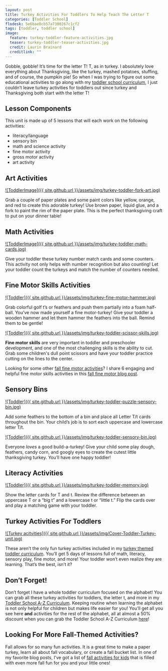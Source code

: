 ```yaml
---
layout: post
title: Turkey Activities For Toddlers To Help Teach The Letter T
categories: [Toddler School]
flodesk: 5e6bae8cb57a7300267c1cf2
tags: [toddler, toddler school]
image:
  feature: turkey-toddler-feature-activities.jpg
  teaser: turkey-toddler-teaser-activities.jpg
  credit: Laurin Brainard
  creditlink: ""
---
```

Gobble, gobble! It’s time for the letter T! T, as in turkey. I absolutely love everything about Thanksgiving, like the turkey, mashed potatoes, stuffing, and of course, the pumpkin pie! So when I was trying to figure out some educational activities to go along with my [toddler school curriculum](https://www.teacherspayteachers.com/Product/Toddler-Activities-Lesson-Plans-Tot-School-Curriculum-Homeschool-Preschool-4296281?utm_source=PB%20Blog&utm_campaign=Toddler%20Bundle%20Upsell), I just couldn’t leave turkey activities for toddlers out since turkey and Thanksgiving both start with the letter T!

## Lesson Components 
This unit is made up of 5 lessons that will each work on the following activities:
- literacy/language 
- sensory bin 
- math and science activity 
- fine motor activity 
- gross motor activity 
- art activity 

## Art Activities 

[![ToddlerImage]({{ site.github.url }}/assets/img/turkey-toddler-fork-art.jpg)](https://www.teacherspayteachers.com/Product/Toddler-Activities-Lesson-Plans-Turkey-Preschool-Curriculum-Letter-T-4199735?utm_source=PB%20Blog&utm_campaign=Turkey%20Toddler%20Post)

Grab a couple of paper plates and some paint colors like yellow, orange, and red to create this adorable turkey! Use brown paper, liquid glue, and a fork to paint the rim of the paper plate. This is the perfect thanksgiving craft to put on your dinner table!

## Math Activities

[![ToddlerImage]({{ site.github.url }}/assets/img/turkey-toddler-math-cards.jpg)](https://www.teacherspayteachers.com/Product/Toddler-Activities-Lesson-Plans-Turkey-Preschool-Curriculum-Letter-T-4199735?utm_source=PB%20Blog&utm_campaign=Turkey%20Toddler%20Post)

Give your toddler these turkey number match cards and some counters. This activity not only helps with number recognition but also counting! Let your toddler count the turkeys and match the number of counters needed.

## Fine Motor Skills Activities 

[![Toddler]({{ site.github.url }}/assets/img/turkey-fine-motor-hammer.jpg)](https://www.teacherspayteachers.com/Product/Toddler-Activities-Lesson-Plans-Turkey-Preschool-Curriculum-Letter-T-4199735?utm_source=PB%20Blog&utm_campaign=Turkey%20Toddler%20Post)

Grab colorful golf t’s or feathers and push them partially into a foam half-ball. You’ve now made yourself a fine motor-turkey! Give your toddler a wooden hammer and let them hammer the feathers into the ball. Remind them to be gentle! 

[![Toddler]({{ site.github.url }}/assets/img/turkey-toddler-scissor-skills.jpg)](https://www.teacherspayteachers.com/Product/Toddler-Activities-Lesson-Plans-Turkey-Preschool-Curriculum-Letter-T-4199735?utm_source=PB%20Blog&utm_campaign=Turkey%20Toddler%20Post)

**Fine motor skills** are very important in toddler and preschooler development, and one of the most challenging skills is the ability to cut. Grab some children's dull point scissors and have your toddler practice cutting on the lines to the center. 

Looking for some other [fall fine motor activities](https://www.teacherspayteachers.com/Product/Fall-Fine-Motor-Skills-Activities-Hole-Punch-Tracing-Prewriting-Playdough-More-8039943?utm_source=PB%20Blog&utm_campaign=Fall%20Fine%20Motor%20-%20Turkey%20Toddler%20Blog)? I share 6 engaging and helpful fine motor skills activities in this [fall fine motor blog post](https://theprimarybrain.com/fine%20motor%20activities/2022/09/06/Fall-Fine-Motor-Activities/).

## Sensory Bins 

[![Toddler]({{ site.github.url }}/assets/img/turkey-toddler-puzzle-sensory-bin.jpg)](https://www.teacherspayteachers.com/Product/Toddler-Activities-Lesson-Plans-Turkey-Preschool-Curriculum-Letter-T-4199735?utm_source=PB%20Blog&utm_campaign=Turkey%20Toddler%20Post)

Add some feathers to the bottom of a bin and place all Letter T/t cards throughout the bin. Your child’s job is to sort each uppercase and lowercase letter T/t. 

[![Toddler]({{ site.github.url }}/assets/img/turkey-toddler-sensory-bin.jpg)](https://www.teacherspayteachers.com/Product/Toddler-Activities-Lesson-Plans-Turkey-Preschool-Curriculum-Letter-T-4199735?utm_source=PB%20Blog&utm_campaign=Turkey%20Toddler%20Post)

Everyone _loves_ a good build-a-turkey! Give your child some play dough, feathers, candy corn, and googly eyes to create the cutest little thanksgiving turkey. You’ll have one happy toddler!

## Literacy Activities

[![Toddler]({{ site.github.url }}/assets/img/turkey-toddler-memory.jpg)](https://www.teacherspayteachers.com/Product/Toddler-Activities-Lesson-Plans-Turkey-Preschool-Curriculum-Letter-T-4199735?utm_source=PB%20Blog&utm_campaign=Turkey%20Toddler%20Post)

Show the letter cards for T and t. Review the difference between an uppercase T or a “big t” and a lowercase t or “little t.” Flip the cards over and play a matching game with your toddler. 

## Turkey Activities For Toddlers

[![Turkey acitvities]({{ site.github.url }}/assets/img/Cover-Toddler-Turkey-unit.jpg)](https://www.teacherspayteachers.com/Product/Toddler-Activities-Lesson-Plans-Turkey-Preschool-Curriculum-Letter-T-4199735?utm_source=PB%20Blog&utm_campaign=Turkey%20Toddler%20Post)

These aren’t the only fun turkey activities included in my [turkey themed toddler curriculum](https://www.teacherspayteachers.com/Product/-50-off-for-48-Hours-Toddler-School-Curriculum-Turkey-Themed-Lessons-4199735?utm_source=PB%20Blog&utm_campaign=Turkey%20Toddler%20Post). You’ll get 5 days of lessons full of math, literacy, sensory play, fine motor, and more! Your toddler won’t even realize they are learning. That’s the best, isn’t it? 

## Don’t Forget!

Don’t forget I have a whole toddler curriculum focused on the alphabet! You can grab all these turkey activities for toddlers, the letter t, and more in my [Toddler School A-Z Curriculum](https://www.teacherspayteachers.com/Product/Toddler-Activities-Lesson-Plans-Tot-School-Curriculum-Homeschool-Preschool-4296281?utm_source=PB%20Blog&utm_campaign=Toddler%20Bundle%20Upsell). Keeping routine when learning the alphabet is not only helpful for children but makes life easier for you! You’ll get all you see here **and** activities for the rest of the alphabet, all at almost a 50% discount when you can grab the Toddler School A-Z Curriculum [here](https://www.teacherspayteachers.com/Product/Toddler-Activities-Lesson-Plans-Tot-School-Curriculum-Homeschool-Preschool-4296281?utm_source=PB%20Blog&utm_campaign=Toddler%20Bundle%20Upsell)!

## Looking For More Fall-Themed Activities?

Fall allows for so many fun activities. It is a great time to make a paper turkey, learn all about fall vocabulary, or create a fall bucket list. In one of my favorite blog posts, I’ve got a list of [fall activities for kids](https://theprimarybrain.com/fall/2019/09/25/Favorite-Fall-Activities/) that is filled with even more fall fun for you and your little ones! 
